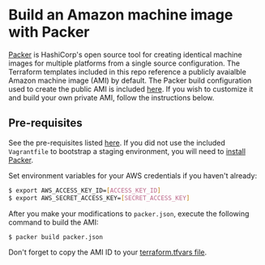 # Build an Amazon machine image with Packer

[Packer](https://www.packer.io/intro/index.html) is HashiCorp's open source tool 
for creating identical machine images for multiple platforms from a single 
source configuration. The Terraform templates included in this repo reference a 
publicly avaialble Amazon machine image (AMI) by default. The Packer build 
configuration used to create the public AMI is included [here](./packer.json). 
If you wish to customize it and build your own private AMI, follow the 
instructions below.

## Pre-requisites

See the pre-requisites listed [here](../../README.md). If you did not use the 
included `Vagrantfile` to bootstrap a staging environment, you will need to 
[install Packer](https://www.packer.io/intro/getting-started/install.html).

Set environment variables for your AWS credentials if you haven't already:

```bash
$ export AWS_ACCESS_KEY_ID=[ACCESS_KEY_ID]
$ export AWS_SECRET_ACCESS_KEY=[SECRET_ACCESS_KEY]
```

After you make your modifications to `packer.json`, execute the following 
command to build the AMI:

```bash
$ packer build packer.json
```

Don't forget to copy the AMI ID to your [terraform.tfvars file](../env/us-east/terraform.tfvars).
